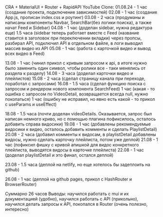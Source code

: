 CRA + MaterialUI + Router + RapidAPI
YouTube Clone:
01.08.24 - 1 час (создание проекта, подключение зависимостей)
02.08 - 1 час (создание App.js, прописан index.css и роутинг)
03.08 - 2 часа (продуманы и написаны компоненты Navbar, SearchBar(без логики поиска), а также начат Feed и Sidebar)
04.08 - 1 час (доделан sidebar, нужна редактура еще)
1.5 часа (sidebar теперь работает вместе с Feed (название ставится в заголовок при переключении вкладки) через пропсы, разбирал API, подключил API в отдельном файле, в логи выводил массив видео из API
05.08 - 1 час (работа с карточкой видео и вывод всех видео в Feed)

13.08 - 1 час (чинил прикол с кривым запросом к api, в итоге нужно было заменить один символ, чтобы ролики все - таки менялись от раздела к разделу)
14.08 - 3 часа (доделал карточки видео и плейлистов)
15.08 - 2 часа (сделал страницу канала при переходе, поработал с запросами)
16.08 - 1.5 часа (сделал функцию поиска с запросом и рендером нового компонента SearchFeed)
1 час (какая - то ошибка с запросом по VideoDetail, возвращается всегда null, нужно покопаться)
1 час (ошибку не исправил, но явно есть какой - то прикол с useParams и useEffect)

18.08 - 1.5 часа (почти доделан videoDetails. Оказывается, запрос был написан немного криво, но с помощью плагина пофиксилось, осталось добавить справа видосики)
19.08 - 1 час (добавлены рекомендуемые видосики к видео, осталось добавить комменты и сделать PlaylistDetail)
20.08 - 2 часа (добавил комменты к видосам, в playlistDetail добавлены видосы, нужно сделать карточку плейлиста, потом уже деплой)
21.08 - 1 час (пофиксил фишку с кривой апишкой для видос конкретного плейлиста, выводятся видосы в карточке плейлиста)
22.08 - 1 час (доделал playlistDetail и это финал, остался деплой)

23.08 - 1.5 часа (деплой на netlify, но еще хотелось бы задеплоить на github)

26.08 - 1 час (деплой на github pages, прикол с HashRouter и BrowserRouter)

Суммарно 26 часов
Выводы: научился работать с mui и их документацией (удобно), научился работать с API (прикольно), научился делать запросы к API, покопался в Router (очень полезно, интересно)
